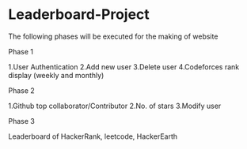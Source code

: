 # Leaderboard-Project
The following phases will be executed for the making of website

Phase 1

1.User Authentication
2.Add new user
3.Delete user
4.Codeforces rank display (weekly and monthly) 

Phase 2 

1.Github top collaborator/Contributor
2.No. of stars
3.Modify user

Phase 3

Leaderboard of HackerRank, leetcode, HackerEarth

